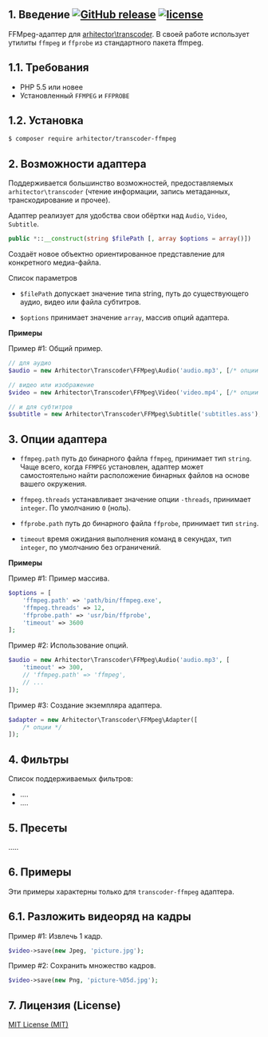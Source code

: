 
## 1. Введение [![GitHub release](https://img.shields.io/github/release/jack-theripper/transcoder-ffmpeg.svg?maxAge=2592000?style=flat-square)](https://github.com/jack-theripper/transcoder-ffmpeg/releases) [![license](https://img.shields.io/github/license/mashape/apistatus.svg?maxAge=2592000?style=flat-square)](https://github.com/jack-theripper/transcoder-ffmpeg/blob/develop/LICENSE)

FFMpeg-адаптер для [arhitector\transcoder](https://github.com/jack-theripper/transcoder). В своей работе использует 
утилиты `ffmpeg` и `ffprobe` из стандартного пакета ffmpeg.

## 1.1. Требования

- PHP 5.5 или новее
- Установленный `FFMPEG` и `FFPROBE`

## 1.2. Установка

```bash
$ composer require arhitector/transcoder-ffmpeg
```

## 2. Возможности адаптера

Поддерживается большинство возможностей, предоставляемых `arhitector\transcoder` (чтение информации, запись метаданных, 
транскодирование и прочее).

Адаптер реализует для удобства свои обёртки над `Audio`, `Video`, `Subtitle`.

```php
public *::__construct(string $filePath [, array $options = array()])
```

Создаёт новое объектно ориентированное представление для конкретного медиа-файла.

Список параметров

- `$filePath` допускает значение типа string, путь до существующего аудио, видео или файла субтитров.

- `$options` принимает значение `array`, массив опций адаптера.

**Примеры**

Пример \#1: Общий пример.

```php
// для аудио
$audio = new Arhitector\Transcoder\FFMpeg\Audio('audio.mp3', [/* опции */]);

// видео или изображение
$video = new Arhitector\Transcoder\FFMpeg\Video('video.mp4', [/* опции */]);

// и для субтитров
$subtitle = new Arhitector\Transcoder\FFMpeg\Subtitle('subtitles.ass');
```

## 3. Опции адаптера

- `ffmpeg.path` путь до бинарного файла `ffmpeg`, принимает тип `string`. Чаще всего, когда `FFMPEG` установлен, адаптер 
может самостоятельно найти расположение бинарных файлов на основе вашего окружения.

- `ffmpeg.threads` устанавливает значение опции `-threads`, принимает `integer`. По умолчанию `0` (ноль).

- `ffprobe.path` путь до бинарного файла `ffprobe`, принимает тип `string`.

- `timeout` время ожидания выполнения команд в секундах, тип `integer`, по умолчанию без ограничений.

**Примеры**

Пример \#1: Пример массива.

```php
$options = [
	'ffmpeg.path' => 'path/bin/ffmpeg.exe',
	'ffmpeg.threads' => 12,
	'ffprobe.path' => 'usr/bin/ffprobe',
	'timeout' => 3600
];
```

Пример \#2: Использование опций.

```php
$audio = new Arhitector\Transcoder\FFMpeg\Audio('audio.mp3', [
	'timeout' => 300,
	// 'ffmpeg.path' => 'ffmpeg',
	// ...
]);
```

Пример \#3: Создание экземпляра адаптера.

```php
$adapter = new Arhitector\Transcoder\FFMpeg\Adapter([
	/* опции */
]);
```

## 4. Фильтры

Список поддерживаемых фильтров:

- ....
- ....

## 5. Пресеты

.....

## 6. Примеры

Эти примеры характерны только для `transcoder-ffmpeg` адаптера.

## 6.1. Разложить видеоряд на кадры

Пример \#1: Извлечь 1 кадр.

```php
$video->save(new Jpeg, 'picture.jpg');
```

Пример \#2: Сохранить множество кадров.

```php
$video->save(new Png, 'picture-%05d.jpg');
```

## 7. Лицензия (License)

[MIT License (MIT)](LICENSE)

